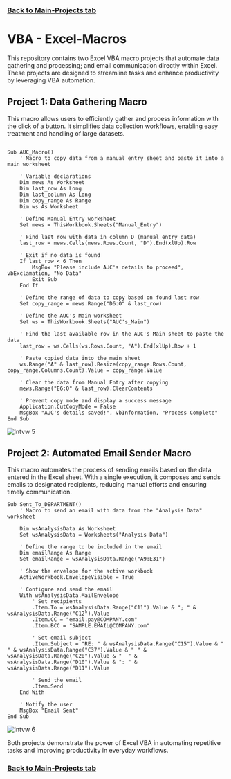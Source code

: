 ### [Back to Main-Projects tab](https://github.com/B-White-M/Projects/blob/fb845cb9a92211b6517c9284dd1290c2c84d6aca/README.md)

# VBA - Excel-Macros

This repository contains two Excel VBA macro projects that automate data gathering and processing; and email communication directly within Excel. These projects are designed to streamline tasks and enhance productivity by leveraging VBA automation.

## Project 1: Data Gathering Macro
This macro allows users to efficiently gather and process information with the click of a button. It simplifies data collection workflows, enabling easy treatment and handling of large datasets.

``` VBA Code

Sub AUC_Macro()
    ' Macro to copy data from a manual entry sheet and paste it into a main worksheet

    ' Variable declarations
    Dim mews As Worksheet
    Dim last_row As Long
    Dim last_column As Long
    Dim copy_range As Range
    Dim ws As Worksheet
    
    ' Define Manual Entry worksheet
    Set mews = ThisWorkbook.Sheets("Manual_Entry")
    
    ' Find last row with data in column D (manual entry data)
    last_row = mews.Cells(mews.Rows.Count, "D").End(xlUp).Row
    
    ' Exit if no data is found
    If last_row < 6 Then
        MsgBox "Please include AUC's details to proceed", vbExclamation, "No Data"
        Exit Sub
    End If
    
    ' Define the range of data to copy based on found last row
    Set copy_range = mews.Range("D6:O" & last_row)
    
    ' Define the AUC's Main worksheet
    Set ws = ThisWorkbook.Sheets("AUC's_Main")
    
    ' Find the last available row in the AUC's Main sheet to paste the data
    last_row = ws.Cells(ws.Rows.Count, "A").End(xlUp).Row + 1
    
    ' Paste copied data into the main sheet
    ws.Range("A" & last_row).Resize(copy_range.Rows.Count, copy_range.Columns.Count).Value = copy_range.Value

    ' Clear the data from Manual Entry after copying
    mews.Range("E6:O" & last_row).ClearContents
    
    ' Prevent copy mode and display a success message
    Application.CutCopyMode = False
    MsgBox "AUC's details saved!", vbInformation, "Process Complete"
End Sub

```
![Intvw 5](https://github.com/user-attachments/assets/911d4a82-fad6-4158-a3b1-7ef18fd857b9)

## Project 2: Automated Email Sender Macro
This macro automates the process of sending emails based on the data entered in the Excel sheet. With a single execution, it composes and sends emails to designated recipients, reducing manual efforts and ensuring timely communication.

``` VBA Code
Sub Sent_To_DEPARTMENT()
    ' Macro to send an email with data from the "Analysis Data" worksheet

    Dim wsAnalysisData As Worksheet
    Set wsAnalysisData = Worksheets("Analysis Data")

    ' Define the range to be included in the email
    Dim emailRange As Range
    Set emailRange = wsAnalysisData.Range("A9:E31")

    ' Show the envelope for the active workbook
    ActiveWorkbook.EnvelopeVisible = True

    ' Configure and send the email
    With wsAnalysisData.MailEnvelope
        ' Set recipients
        .Item.To = wsAnalysisData.Range("C11").Value & "; " & wsAnalysisData.Range("C12").Value
        .Item.CC = "email.pay@COMPANY.com"
        .Item.BCC = "SAMPLE.EMAIL@COMPANY.com"
        
        ' Set email subject
        .Item.Subject = "RE: " & wsAnalysisData.Range("C15").Value & " " & wsAnalysisData.Range("C37").Value & " " & wsAnalysisData.Range("C20").Value & "  " & wsAnalysisData.Range("D10").Value & ": " & wsAnalysisData.Range("D11").Value
        
        ' Send the email
        .Item.Send
    End With

    ' Notify the user
    MsgBox "Email Sent"
End Sub

```

![Intvw 6](https://github.com/user-attachments/assets/cc489248-5ec6-4456-9377-e47f1372e926)

Both projects demonstrate the power of Excel VBA in automating repetitive tasks and improving productivity in everyday workflows.

### [Back to Main-Projects tab](https://github.com/B-White-M/Projects/blob/fb845cb9a92211b6517c9284dd1290c2c84d6aca/README.md)
